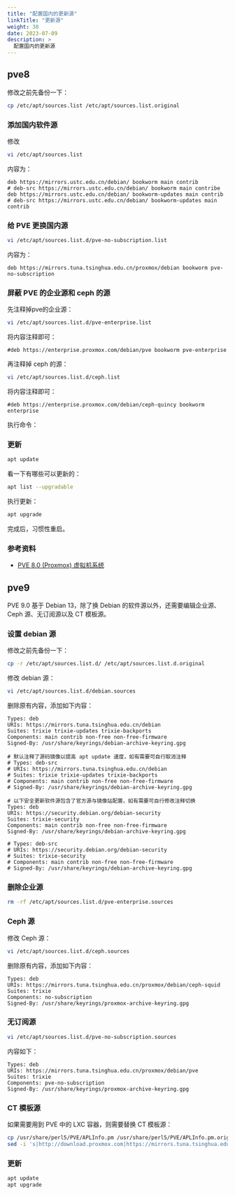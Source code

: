 ```yaml
---
title: "配置国内的更新源"
linkTitle: "更新源"
weight: 30
date: 2023-07-09
description: >
  配置国内的更新源
---
```


## pve8

修改之前先备份一下：

```bash
cp /etc/apt/sources.list /etc/apt/sources.list.original
```

### 添加国内软件源

修改

```bash
vi /etc/apt/sources.list
```

内容为：

```properties
deb https://mirrors.ustc.edu.cn/debian/ bookworm main contrib
# deb-src https://mirrors.ustc.edu.cn/debian/ bookworm main contribe
deb https://mirrors.ustc.edu.cn/debian/ bookworm-updates main contrib
# deb-src https://mirrors.ustc.edu.cn/debian/ bookworm-updates main contrib
```

### 给 PVE 更换国内源

```bash
vi /etc/apt/sources.list.d/pve-no-subscription.list
```

内容为：

```properties
deb https://mirrors.tuna.tsinghua.edu.cn/proxmox/debian bookworm pve-no-subscription
```

### 屏蔽 PVE 的企业源和 ceph 的源

先注释掉pve的企业源：

```bash
vi /etc/apt/sources.list.d/pve-enterprise.list
```

将内容注释即可：

```properties
#deb https://enterprise.proxmox.com/debian/pve bookworm pve-enterprise
```

再注释掉 ceph 的源：

```bash
vi /etc/apt/sources.list.d/ceph.list
```

将内容注释即可：

```properties
#deb https://enterprise.proxmox.com/debian/ceph-quincy bookworm enterprise
```

执行命令：

### 更新

```bash
apt update
```

看一下有哪些可以更新的：

```bash
apt list --upgradable
```

执行更新：

```bash
apt upgrade
```

完成后，习惯性重启。

### 参考资料

- [PVE 8.0 (Proxmox) 虚拟机系统](https://www.iplaysoft.com/pve.html)

## pve9

PVE 9.0 基于 Debian 13，除了换 Debian 的软件源以外，还需要编辑企业源、Ceph 源、无订阅源以及 CT 模板源。

### 设置 debian 源

修改之前先备份一下：

```bash
cp -r /etc/apt/sources.list.d/ /etc/apt/sources.list.d.original
```

修改 debian 源：

```bash
vi /etc/apt/sources.list.d/debian.sources
```

删除原有内容，添加如下内容：

```properties
Types: deb
URIs: https://mirrors.tuna.tsinghua.edu.cn/debian
Suites: trixie trixie-updates trixie-backports
Components: main contrib non-free non-free-firmware
Signed-By: /usr/share/keyrings/debian-archive-keyring.gpg

# 默认注释了源码镜像以提高 apt update 速度，如有需要可自行取消注释
# Types: deb-src
# URIs: https://mirrors.tuna.tsinghua.edu.cn/debian
# Suites: trixie trixie-updates trixie-backports
# Components: main contrib non-free non-free-firmware
# Signed-By: /usr/share/keyrings/debian-archive-keyring.gpg

# 以下安全更新软件源包含了官方源与镜像站配置，如有需要可自行修改注释切换
Types: deb
URIs: https://security.debian.org/debian-security
Suites: trixie-security
Components: main contrib non-free non-free-firmware
Signed-By: /usr/share/keyrings/debian-archive-keyring.gpg

# Types: deb-src
# URIs: https://security.debian.org/debian-security
# Suites: trixie-security
# Components: main contrib non-free non-free-firmware
# Signed-By: /usr/share/keyrings/debian-archive-keyring.gpg
```

### 删除企业源

```bash
rm -rf /etc/apt/sources.list.d/pve-enterprise.sources
```

### Ceph 源

修改 Ceph 源：

```bash
vi /etc/apt/sources.list.d/ceph.sources
```

删除原有内容，添加如下内容：

```properties
Types: deb
URIs: https://mirrors.tuna.tsinghua.edu.cn/proxmox/debian/ceph-squid
Suites: trixie
Components: no-subscription
Signed-By: /usr/share/keyrings/proxmox-archive-keyring.gpg
```

### 无订阅源

```bash
vi /etc/apt/sources.list.d/pve-no-subscription.sources
```

内容如下：

```properties
Types: deb
URIs: https://mirrors.tuna.tsinghua.edu.cn/proxmox/debian/pve
Suites: trixie
Components: pve-no-subscription
Signed-By: /usr/share/keyrings/proxmox-archive-keyring.gpg
```

### CT 模板源

如果需要用到 PVE 中的 LXC 容器，则需要替换 CT 模板源：

```bash
cp /usr/share/perl5/PVE/APLInfo.pm /usr/share/perl5/PVE/APLInfo.pm.original
sed -i 's|http://download.proxmox.com|https://mirrors.tuna.tsinghua.edu.cn/proxmox|g' /usr/share/perl5/PVE/APLInfo.pm
```

### 更新

```bash
apt update
apt upgrade
```


